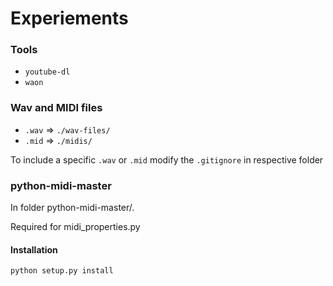 # Experiements

### Tools 

- `youtube-dl`
- `waon`

### Wav and MIDI files

- `.wav` => `./wav-files/`
- `.mid` => `./midis/`

To include a specific `.wav` or `.mid` modify the `.gitignore` in respective folder

### python-midi-master

In folder python-midi-master/.

Required for midi_properties.py

#### Installation
```python setup.py install ```